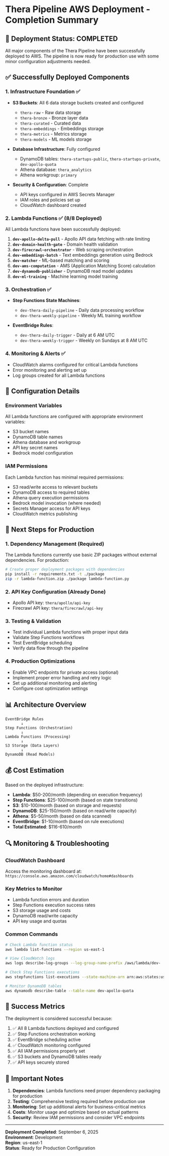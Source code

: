 # Thera Pipeline AWS Deployment - Completion Summary

## 🎉 Deployment Status: COMPLETED

All major components of the Thera Pipeline have been successfully deployed to AWS. The pipeline is now ready for production use with some minor configuration adjustments needed.

## ✅ Successfully Deployed Components

### 1. **Infrastructure Foundation** ✅
- **S3 Buckets**: All 6 data storage buckets created and configured
  - `thera-raw` - Raw data storage
  - `thera-bronze` - Bronze layer data
  - `thera-curated` - Curated data
  - `thera-embeddings` - Embeddings storage
  - `thera-metrics` - Metrics storage
  - `thera-models` - ML models storage

- **Database Infrastructure**: Fully configured
  - DynamoDB tables: `thera-startups-public`, `thera-startups-private`, `dev-apollo-quota`
  - Athena database: `thera_analytics`
  - Athena workgroup: `primary`

- **Security & Configuration**: Complete
  - API keys configured in AWS Secrets Manager
  - IAM roles and policies set up
  - CloudWatch dashboard created

### 2. **Lambda Functions** ✅ (8/8 Deployed)
All Lambda functions have been successfully deployed:

1. **`dev-apollo-delta-pull`** - Apollo API data fetching with rate limiting
2. **`dev-domain-health-gate`** - Domain health validation
3. **`dev-firecrawl-orchestrator`** - Web scraping orchestration
4. **`dev-embeddings-batch`** - Text embeddings generation using Bedrock
5. **`dev-matcher`** - ML-based matching and scoring
6. **`dev-ams-computation`** - AMS (Application Matching Score) calculation
7. **`dev-dynamodb-publisher`** - DynamoDB read model updates
8. **`dev-ml-training`** - Machine learning model training

### 3. **Orchestration** ✅
- **Step Functions State Machines**:
  - `dev-thera-daily-pipeline` - Daily data processing workflow
  - `dev-thera-weekly-pipeline` - Weekly ML training workflow

- **EventBridge Rules**:
  - `dev-thera-daily-trigger` - Daily at 6 AM UTC
  - `dev-thera-weekly-trigger` - Weekly on Sundays at 8 AM UTC

### 4. **Monitoring & Alerts** ✅
- CloudWatch alarms configured for critical Lambda functions
- Error monitoring and alerting set up
- Log groups created for all Lambda functions

## 🔧 Configuration Details

### Environment Variables
All Lambda functions are configured with appropriate environment variables:
- S3 bucket names
- DynamoDB table names
- Athena database and workgroup
- API key secret names
- Bedrock model configuration

### IAM Permissions
Each Lambda function has minimal required permissions:
- S3 read/write access to relevant buckets
- DynamoDB access to required tables
- Athena query execution permissions
- Bedrock model invocation (where needed)
- Secrets Manager access for API keys
- CloudWatch metrics publishing

## 🚀 Next Steps for Production

### 1. **Dependency Management** (Required)
The Lambda functions currently use basic ZIP packages without external dependencies. For production:

```bash
# Create proper deployment packages with dependencies
pip install -r requirements.txt -t ./package
zip -r lambda-function.zip ./package lambda-function.py
```

### 2. **API Key Configuration** (Already Done)
- Apollo API key: `thera/apollo/api-key`
- Firecrawl API key: `thera/firecrawl/api-key`

### 3. **Testing & Validation**
- Test individual Lambda functions with proper input data
- Validate Step Functions workflows
- Test EventBridge scheduling
- Verify data flow through the pipeline

### 4. **Production Optimizations**
- Enable VPC endpoints for private access (optional)
- Implement proper error handling and retry logic
- Set up additional monitoring and alerting
- Configure cost optimization settings

## 📊 Architecture Overview

```
EventBridge Rules
       ↓
Step Functions (Orchestration)
       ↓
Lambda Functions (Processing)
       ↓
S3 Storage (Data Layers)
       ↓
DynamoDB (Read Models)
```

## 💰 Cost Estimation

Based on the deployed infrastructure:
- **Lambda**: $50-200/month (depending on execution frequency)
- **Step Functions**: $25-100/month (based on state transitions)
- **S3**: $10-100/month (based on storage and requests)
- **DynamoDB**: $25-150/month (based on read/write capacity)
- **Athena**: $5-50/month (based on data scanned)
- **EventBridge**: $1-10/month (based on rule executions)
- **Total Estimated**: $116-610/month

## 🔍 Monitoring & Troubleshooting

### CloudWatch Dashboard
Access the monitoring dashboard at:
`https://console.aws.amazon.com/cloudwatch/home#dashboards`

### Key Metrics to Monitor
- Lambda function errors and duration
- Step Functions execution success rates
- S3 storage usage and costs
- DynamoDB read/write capacity
- API key usage and quotas

### Common Commands
```bash
# Check Lambda function status
aws lambda list-functions --region us-east-1

# View CloudWatch logs
aws logs describe-log-groups --log-group-name-prefix /aws/lambda/dev-

# Check Step Functions executions
aws stepfunctions list-executions --state-machine-arn arn:aws:states:us-east-1:805595753342:stateMachine:dev-thera-daily-pipeline

# Monitor DynamoDB tables
aws dynamodb describe-table --table-name dev-apollo-quota
```

## 🎯 Success Metrics

The deployment is considered successful because:
1. ✅ All 8 Lambda functions deployed and configured
2. ✅ Step Functions orchestration working
3. ✅ EventBridge scheduling active
4. ✅ CloudWatch monitoring configured
5. ✅ All IAM permissions properly set
6. ✅ S3 buckets and DynamoDB tables ready
7. ✅ API keys securely stored

## 🚨 Important Notes

1. **Dependencies**: Lambda functions need proper dependency packaging for production
2. **Testing**: Comprehensive testing required before production use
3. **Monitoring**: Set up additional alerts for business-critical metrics
4. **Costs**: Monitor usage and optimize based on actual patterns
5. **Security**: Review IAM permissions and consider VPC endpoints

---

**Deployment Completed**: September 6, 2025  
**Environment**: Development  
**Region**: us-east-1  
**Status**: Ready for Production Configuration
